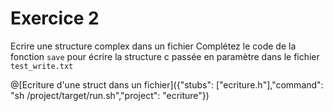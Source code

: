 # Exercice 2
Ecrire une structure complex dans un fichier
Complétez le code de la fonction `save` pour écrire la structure c passée en paramètre dans le fichier `test_write.txt`

@[Ecriture d'une struct dans un fichier]({"stubs": ["ecriture.h"],"command": "sh /project/target/run.sh","project": "ecriture"})

